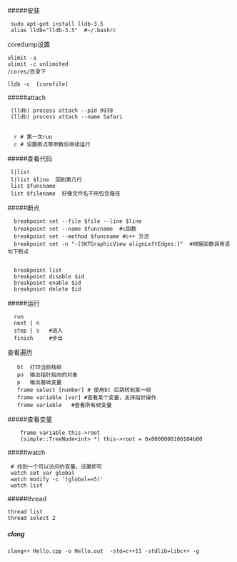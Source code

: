 #####安装
```
 sudo apt-get install lldb-3.5   
 alias lldb="lldb-3.5"  #~/.bashrc
```

coredump设置
```
ulimit -a 
ulimit -c unlimited
/cores/目录下

lldb -c  [corefile]
```
#####attach
```
 (lldb) process attach --pid 9939  
 (lldb) process attach --name Safari


  r # 第一次run
  c # 设置断点等参数后继续运行
```

#####查看代码

```
 l|list  
 l|list $line  回到第几行
 list $funcname  
 list $filename  好像文件名不用包含路径
```

#####断点

```
  breakpoint set --file $file --line $line
  breakpoint set --name $funcname  #c函数
  breakpoint set --method $funcname #c++ 方法
  breakpoint set -n "-[SKTGraphicView alignLeftEdges:]"  #根据函数调用语句下断点


  breakpoint list
  breakpoint disable $id
  breakpoint enable $id
  breakpoint delete $id
```
#####运行
```
  run
  next | n
  step | s   #进入
  finish     #步出
```

查看遍历
```
   bt  打印当前栈帧
   po  输出指针指向的对象
   p   输出基础变量
   frame select [number] # 使用bt 后跳转到某一帧
   frame variable [var] #查看某个变量，支持指针操作
   frame variable   #查看所有帧变量
```
#####查看变量
```
    frame variable this->root
    (simple::TreeNode<int> *) this->root = 0x0000000100104b80
```

#####watch 
```
 # 找到一个可以访问的变量，设置即可
 watch set var global
 watch modify -c '(global==5)'
 watch list
```


#####thread

```
thread list
thread select 2
```

##### clang

```
clang++ Hello.cpp -o Hello.out  -std=c++11 -stdlib=libc++ -g
```